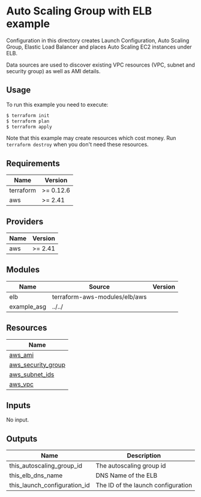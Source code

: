 # Auto Scaling Group with ELB example

Configuration in this directory creates Launch Configuration, Auto Scaling Group, Elastic Load Balancer and places Auto Scaling EC2 instances under ELB.

Data sources are used to discover existing VPC resources (VPC, subnet and security group) as well as AMI details.

## Usage

To run this example you need to execute:

```bash
$ terraform init
$ terraform plan
$ terraform apply
```

Note that this example may create resources which cost money. Run `terraform destroy` when you don't need these resources.

<!-- BEGINNING OF PRE-COMMIT-TERRAFORM DOCS HOOK -->
## Requirements

| Name | Version |
|------|---------|
| terraform | >= 0.12.6 |
| aws | >= 2.41 |

## Providers

| Name | Version |
|------|---------|
| aws | >= 2.41 |

## Modules

| Name | Source | Version |
|------|--------|---------|
| elb | terraform-aws-modules/elb/aws |  |
| example_asg | ../../ |  |

## Resources

| Name |
|------|
| [aws_ami](https://registry.terraform.io/providers/hashicorp/aws/2.41/docs/data-sources/ami) |
| [aws_security_group](https://registry.terraform.io/providers/hashicorp/aws/2.41/docs/data-sources/security_group) |
| [aws_subnet_ids](https://registry.terraform.io/providers/hashicorp/aws/2.41/docs/data-sources/subnet_ids) |
| [aws_vpc](https://registry.terraform.io/providers/hashicorp/aws/2.41/docs/data-sources/vpc) |

## Inputs

No input.

## Outputs

| Name | Description |
|------|-------------|
| this\_autoscaling\_group\_id | The autoscaling group id |
| this\_elb\_dns\_name | DNS Name of the ELB |
| this\_launch\_configuration\_id | The ID of the launch configuration |
<!-- END OF PRE-COMMIT-TERRAFORM DOCS HOOK -->
